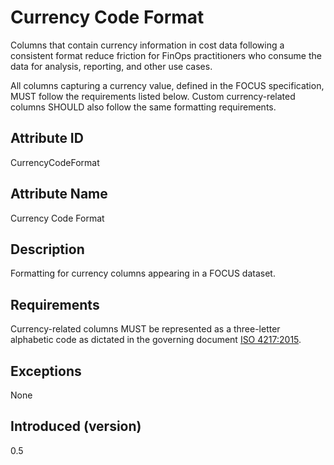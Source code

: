 # Currency Code Format

Columns that contain currency information in cost data following a consistent format reduce friction for FinOps practitioners who consume the data for analysis, reporting, and other use cases.

All columns capturing a currency value, defined in the FOCUS specification, MUST follow the requirements listed below. Custom currency-related columns SHOULD also follow the same formatting requirements.

## Attribute ID

CurrencyCodeFormat

## Attribute Name

Currency Code Format

## Description

Formatting for currency columns appearing in a FOCUS dataset.

## Requirements

Currency-related columns MUST be represented as a three-letter alphabetic code as dictated in the governing document [ISO 4217:2015](https://www.iso.org/standard/64758.html).

## Exceptions

None

## Introduced (version)

0.5
